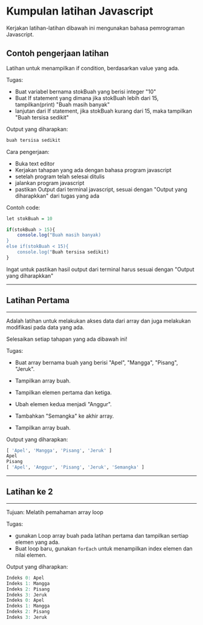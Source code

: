 # Kumpulan latihan Javascript

Kerjakan latihan-latihan dibawah ini mengunakan bahasa pemrograman Javascript.

## Contoh pengerjaan latihan 

Latihan untuk menampilkan if condition, berdasarkan value yang ada. 

Tugas:
- Buat variabel bernama stokBuah yang berisi integer "10"
- Buat If statement yang dimana jika stokBuah lebih dari 15, tampilkan(print) "Buah masih banyak"
- lanjutan dari If statement, jika stokBuah kurang dari 15, maka tampilkan "Buah tersisa sedikit"

Output yang diharapkan:
```html
buah tersisa sedikit
```

Cara pengerjaan:
- Buka text editor
- Kerjakan tahapan yang ada dengan bahasa program javascript
- setelah program telah selesai ditulis
- jalankan program javascript
- pastikan Output dari terminal javascript, sesuai dengan "Output yang diharapkkan" dari tugas yang ada

Contoh code:
```r
let stokBuah = 10

if(stokBuah > 15){
    console.log("Buah masih banyak)
}
else if(stokBuah < 15){
    console.log("Buah tersisa sedikit)
} 
```

Ingat untuk pastikan hasil output dari terminal harus sesuai dengan "Output yang diharapkkan"

***
## Latihan Pertama 
***
Adalah latihan untuk melakukan akses data dari array dan juga melakukan modifikasi pada data yang ada.

Selesaikan setiap tahapan yang ada dibawah ini!

Tugas:

- Buat array bernama buah yang berisi "Apel", "Mangga", "Pisang", "Jeruk".

- Tampilkan array buah.

- Tampilkan elemen pertama dan ketiga.

- Ubah elemen kedua menjadi "Anggur".

- Tambahkan "Semangka" ke akhir array.

- Tampilkan array buah.

Output yang diharapkan:
```r
[ 'Apel', 'Mangga', 'Pisang', 'Jeruk' ]
Apel
Pisang
[ 'Apel', 'Anggur', 'Pisang', 'Jeruk', 'Semangka' ]
```

***
## Latihan ke 2
***
Tujuan: Melatih pemahaman array loop

Tugas:
- gunakan Loop array buah pada latihan pertama dan tampilkan sertiap elemen yang ada.
- Buat loop baru, gunakan `forEach` untuk menampilkan index elemen dan nilai elemen.

Output yang diharapkan:
```r
Indeks 0: Apel
Indeks 1: Mangga
Indeks 2: Pisang
Indeks 3: Jeruk
Indeks 0: Apel
Indeks 1: Mangga
Indeks 2: Pisang
Indeks 3: Jeruk

```

